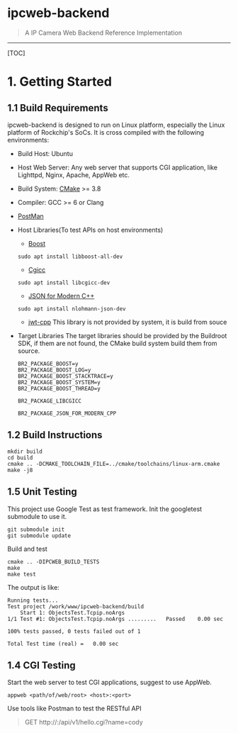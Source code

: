 # ipcweb-backend

> A IP Camera Web Backend Reference Implementation

---

[TOC]

# 1. Getting Started

## 1.1 Build Requirements

ipcweb-backend is designed to run on Linux platform, especially the Linux platform of Rockchip's SoCs. It is cross compiled with the following environments:

* Build Host: Ubuntu
* Host Web Server: Any web server that supports CGI application, like Lighttpd, Nginx, Apache, AppWeb etc.
* Build System: [CMake](https://cmake.org) >= 3.8
* Compiler: GCC >= 6 or Clang
* [PostMan](https://www.getpostman.com/downloads/)
* Host Libraries(To test APIs on host environments)
  * [Boost](https://www.boost.org)
  ```console
  sudo apt install libboost-all-dev
  ```
  * [Cgicc](https://www.gnu.org/software/cgicc/)
  ```console
  sudo apt install libcgicc-dev
  ```
  * [JSON for Modern C++](https://github.com/nlohmann/json)
  ```console
  sudo apt install nlohmann-json-dev
  ```
  * [jwt-cpp](https://github.com/Thalhammer/jwt-cpp)
  This library is not provided by system, it is build from souce

* Target Libraries
  The target libraries should be provided by the Buildroot SDK, if them are not found, the CMake build system build them from source.
  ```
  BR2_PACKAGE_BOOST=y
  BR2_PACKAGE_BOOST_LOG=y
  BR2_PACKAGE_BOOST_STACKTRACE=y
  BR2_PACKAGE_BOOST_SYSTEM=y
  BR2_PACKAGE_BOOST_THREAD=y

  BR2_PACKAGE_LIBCGICC

  BR2_PACKAGE_JSON_FOR_MODERN_CPP
  ```

## 1.2 Build Instructions

  ```console
  mkdir build
  cd build
  cmake .. -DCMAKE_TOOLCHAIN_FILE=../cmake/toolchains/linux-arm.cmake
  make -j8
  ```

## 1.5 Unit Testing

  This project use Google Test as test framework. Init the googletest submodule to use it.

  ```console
  git submodule init
  git submodule update
  ```

  Build and test

  ```console
  cmake .. -DIPCWEB_BUILD_TESTS
  make
  make test
  ```

  The output is like:

  ```console
  Running tests...
  Test project /work/www/ipcweb-backend/build
      Start 1: ObjectsTest.Tcpip.noArgs
  1/1 Test #1: ObjectsTest.Tcpip.noArgs .........   Passed    0.00 sec

  100% tests passed, 0 tests failed out of 1

  Total Test time (real) =   0.00 sec
  ```

## 1.4 CGI Testing

  Start the web server to test CGI applications, suggest to use AppWeb.

  ```console
  appweb <path/of/web/root> <host>:<port>
  ```

  Use tools like Postman to test the RESTful API

  > GET http://<host>:<port>/api/v1/hello.cgi?name=cody
